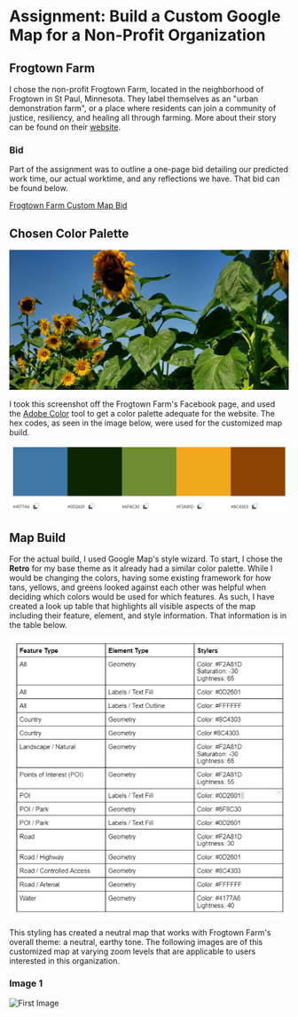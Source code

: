 # Assignment: Build a Custom Google Map for a Non-Profit Organization

## Frogtown Farm
I chose the non-profit Frogtown Farm, located in the neighborhood of Frogtown in St Paul, Minnesota. They label themselves as an "urban demonstration farm", or a place where residents can join a community of justice, resiliency, and healing all through farming. More about their story can be found on their [website](https://www.frogtownfarm.org/our-story).

### Bid
Part of the assignment was to outline a one-page bid detailing our predicted work time, our actual worktime, and any reflections we have. That bid can be found below.

[Frogtown Farm Custom Map Bid](https://docs.google.com/document/d/12V-mAftlSnxJYfZbM_uPSWTB29vFRJ-qKqLHoqfiCWE/edit?usp=sharing)

## Chosen Color Palette 
![Frogtown Farm Screenshot, an image with multiple sunflowers](/Capture.PNG)

I took this screenshot off the Frogtown Farm's Facebook page, and used the [Adobe Color](https://color.adobe.com/create/image) tool to get a color palette adequate for the website. The hex codes, as seen in the image below, were used for the customized map build.

![Frogtown Farm Color Palette](/Colors.PNG)

## Map Build
For the actual build, I used Google Map's style wizard. To start, I chose the **Retro** for my base theme as it already had a similar color palette. While I would be changing the colors, having some existing framework for how tans, yellows, and greens looked against each other was helpful when deciding which colors would be used for which features. As such, I have created a look up table that highlights all visible aspects of the map including their feature, element, and style information. That information is in the table below.

![Look Up Table](/LookUp.PNG)

This styling has created a neutral map that works with Frogtown Farm's overall theme: a neutral, earthy tone. The following images are of this customized map at varying zoom levels that are applicable to users interested in this organization.

### Image 1
![First Image](/Frog1.PG)
